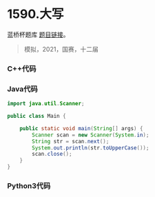 # 1590.大写

蓝桥杯题库 [题目链接](https://www.lanqiao.cn/problems/1590/learning/)。

> 模拟，2021，国赛，十二届

### C++代码

### Java代码

```Java
import java.util.Scanner;

public class Main {

	public static void main(String[] args) {
		Scanner scan = new Scanner(System.in);
        String str = scan.next();
        System.out.println(str.toUpperCase());
        scan.close();
	}
}

```

### Python3代码